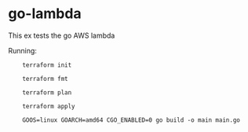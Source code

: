 # go-lambda
This ex tests the go AWS lambda

Running:

        terraform init
  
        terraform fmt
  
        terraform plan
  
        terraform apply
        
        GOOS=linux GOARCH=amd64 CGO_ENABLED=0 go build -o main main.go
